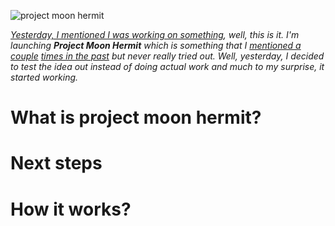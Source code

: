 ![project moon hermit](&JL4n8pLaqievH1eCfSp5+arC6N329JRb5hTp1TpMCEo=.sha256)

_[Yesterday, I mentioned I was working on something](%+K/u5SyRWkw5/GiTHCK73drZm2FL9RCTUTr3qADPoQk=.sha256), well, this is it. I'm launching **Project Moon Hermit** which is something that I [mentioned a couple](%ghYxzIe1atwTudROwjibfMnlDLWQuUI+KyAfNXbl/AQ=.sha256) [times in the past](%nbCypNv4VBvSyFCFjLCSez2H0xHf3YLuT1/CWhhX2b4=.sha256) but never really tried out. Well, yesterday, I decided to test the idea out instead of doing actual work and much to my surprise, it started working._

# What is project moon hermit?

# Next steps

# How it works?

